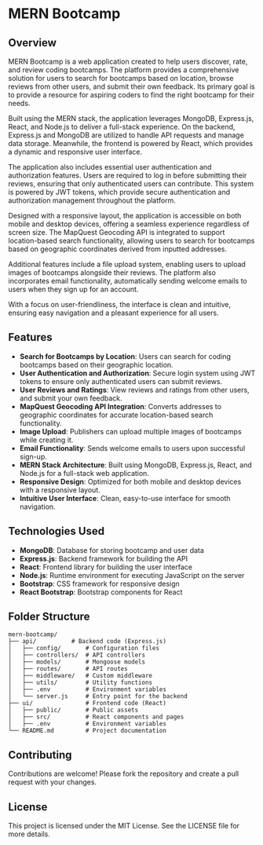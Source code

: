 # MERN Bootcamp

## Overview

MERN Bootcamp is a web application created to help users discover, rate, and review coding bootcamps. The platform provides a comprehensive solution for users to search for bootcamps based on location, browse reviews from other users, and submit their own feedback. Its primary goal is to provide a resource for aspiring coders to find the right bootcamp for their needs.

Built using the MERN stack, the application leverages MongoDB, Express.js, React, and Node.js to deliver a full-stack experience. On the backend, Express.js and MongoDB are utilized to handle API requests and manage data storage. Meanwhile, the frontend is powered by React, which provides a dynamic and responsive user interface.

The application also includes essential user authentication and authorization features. Users are required to log in before submitting their reviews, ensuring that only authenticated users can contribute. This system is powered by JWT tokens, which provide secure authentication and authorization management throughout the platform.

Designed with a responsive layout, the application is accessible on both mobile and desktop devices, offering a seamless experience regardless of screen size. The MapQuest Geocoding API is integrated to support location-based search functionality, allowing users to search for bootcamps based on geographic coordinates derived from inputted addresses.

Additional features include a file upload system, enabling users to upload images of bootcamps alongside their reviews. The platform also incorporates email functionality, automatically sending welcome emails to users when they sign up for an account.

With a focus on user-friendliness, the interface is clean and intuitive, ensuring easy navigation and a pleasant experience for all users.

## Features

- **Search for Bootcamps by Location**: Users can search for coding bootcamps based on their geographic location.
- **User Authentication and Authorization**: Secure login system using JWT tokens to ensure only authenticated users can submit reviews.
- **User Reviews and Ratings**: View reviews and ratings from other users, and submit your own feedback.
- **MapQuest Geocoding API Integration**: Converts addresses to geographic coordinates for accurate location-based search functionality.
- **Image Upload**: Publishers can upload multiple images of bootcamps while creating it.
- **Email Functionality**: Sends welcome emails to users upon successful sign-up.
- **MERN Stack Architecture**: Built using MongoDB, Express.js, React, and Node.js for a full-stack web application.
- **Responsive Design**: Optimized for both mobile and desktop devices with a responsive layout.
- **Intuitive User Interface**: Clean, easy-to-use interface for smooth navigation.

## Technologies Used

- **MongoDB**: Database for storing bootcamp and user data
- **Express.js**: Backend framework for building the API
- **React**: Frontend library for building the user interface
- **Node.js**: Runtime environment for executing JavaScript on the server
- **Bootstrap**: CSS framework for responsive design
- **React Bootstrap**: Bootstrap components for React

## Folder Structure

```plaintext
mern-bootcamp/
├── api/          # Backend code (Express.js)
│   ├── config/       # Configuration files
│   ├── controllers/  # API controllers
│   ├── models/       # Mongoose models
│   ├── routes/       # API routes
│   ├── middleware/   # Custom middleware
│   ├── utils/        # Utility functions
│   ├── .env          # Environment variables
│   └── server.js     # Entry point for the backend
├── ui/               # Frontend code (React)
│   ├── public/       # Public assets
│   ├── src/          # React components and pages
│   ├── .env          # Environment variables
└── README.md         # Project documentation
```

## Contributing

Contributions are welcome! Please fork the repository and create a pull request with your changes.

## License

This project is licensed under the MIT License. See the LICENSE file for more details.
